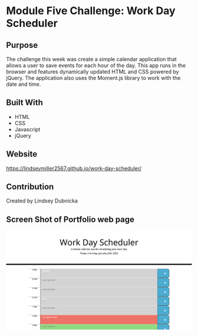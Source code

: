 # Module Five Challenge: Work Day Scheduler

## Purpose
The challenge this week was create a simple calendar application that allows a user to save events for each hour of the day. This app runs in the browser and features dynamically updated HTML and CSS powered by jQuery. The application also uses the Moment.js library to work with the date and time. 

## Built With
* HTML
* CSS
* Javascript
* jQuery

## Website
https://lindseymiller2567.github.io/work-day-scheduler/

## Contribution
Created by Lindsey Dubnicka

## Screen Shot of Portfolio web page
![ScreenShot](./assets/images/work-day-schedule-screenshot.png)